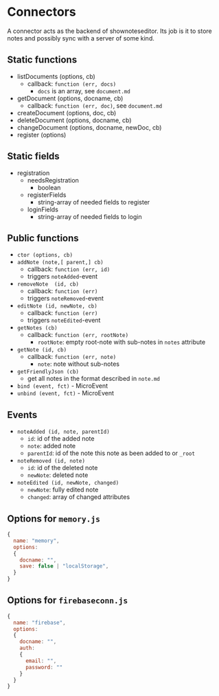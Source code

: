 # Connectors

A connector acts as the backend of shownoteseditor. Its job is it to store notes and possibly sync with a
server of some kind.

## Static functions
* listDocuments (options, cb)
  * callback: `function (err, docs)`
    * `docs` is an array, see `document.md`
* getDocument (options, docname, cb)
  * callback: `function (err, doc)`, see `document.md`
* createDocument (options, doc, cb)
* deleteDocument (options, docname, cb)
* changeDocument (options, docname, newDoc, cb)
* register (options)

## Static fields
* registration
  * needsRegistration
    * boolean
  * registerFields
    * string-array of needed fields to register
  * loginFields
    * string-array of needed fields to login

## Public functions

* `ctor (options, cb)`
* `addNote (note,[ parent,] cb)`
  * callback: `function (err, id)`
  * triggers `noteAdded`-event
* `removeNote  (id, cb)`
  * callback: `function (err)`
  * triggers `noteRemoved`-event
* `editNote (id, newNote, cb)`
  * callback: `function (err)`
  * triggers `noteEdited`-event
* `getNotes (cb)`
  * callback: `function (err, rootNote)`
    * `rootNote`: empty root-note with sub-notes in `notes` attribute
* `getNote (id, cb)`
  * callback: `function (err, note)`
    * `note`: note without sub-notes
* `getFriendlyJson (cb)`
  * get all notes in the format described in `note.md`
* `bind (event, fct)` - MicroEvent
* `unbind (event, fct)` - MicroEvent


## Events

* `noteAdded (id, note, parentId)`
  * `id`: id of the added note
  * `note`: added note
  * `parentId`: id of the note this note as been added to or `_root`
* `noteRemoved (id, note)`
  * `id`: id of the deleted note
  * `newNote`: deleted note
* `noteEdited (id, newNote, changed)`
  * `newNote`: fully edited note
  * `changed`: array of changed attributes

## Options for `memory.js`
```javascript
{
  name: "memory",
  options:
  {
    docname: "",
    save: false | "localStorage",
  }
}
```

## Options for `firebaseconn.js`
```javascript
{
  name: "firebase",
  options:
  {
    docname: "",
    auth:
    {
      email: "",
      password: ""
    }
  }
}
```
